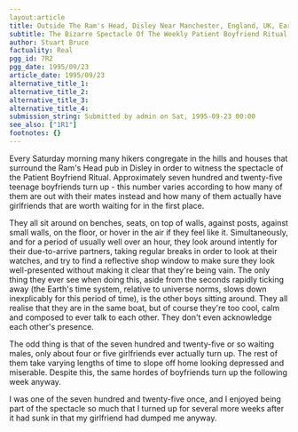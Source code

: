 ```yaml
---
layout:article
title: Outside The Ram's Head, Disley Near Manchester, England, UK, Earth
subtitle: The Bizarre Spectacle Of The Weekly Patient Boyfriend Ritual
author: Stuart Bruce
factuality: Real
pgg_id: 7R2
pgg_date: 1995/09/23
article_date: 1995/09/23
alternative_title_1: 
alternative_title_2: 
alternative_title_3: 
alternative_title_4: 
submission_string: Submitted by admin on Sat, 1995-09-23 00:00
see_also: ["1R1"]
footnotes: {}
---
```

<div>
<p>Every Saturday morning many hikers congregate in the hills and houses that surround the Ram's Head pub in Disley in order to witness the spectacle of the Patient Boyfriend Ritual. Approximately seven hundred and twenty-five teenage boyfriends turn up - this number varies according to how many of them are out with their mates instead and how many of them actually have girlfriends that are worth waiting for in the first place.</p>
<p>They all sit around on benches, seats, on top of walls, against posts, against small walls, on the floor, or hover in the air if they feel like it. Simultaneously, and for a period of usually well over an hour, they look around intently for their due-to-arrive partners, taking regular breaks in order to look at their watches, and try to find a reflective shop window to make sure they look well-presented without making it clear that they're being vain. The only thing they ever see when doing this, aside from the seconds rapidly ticking away (the Earth's time system, relative to universe norms, slows down inexplicably for this period of time), is the other boys sitting around. They all realise that they are in the same boat, but of course they're too cool, calm and composed to ever talk to each other. They don't even acknowledge each other's presence.</p>
<p>The odd thing is that of the seven hundred and twenty-five or so waiting males, only about four or five girlfriends ever actually turn up. The rest of them take varying lengths of time to slope off home looking depressed and miserable. Despite this, the same hordes of boyfriends turn up the following week anyway.</p>
<p>I was one of the seven hundred and twenty-five once, and I enjoyed being part of the spectacle so much that I turned up for several more weeks after it had sunk in that my girlfriend had dumped me anyway.</p>
</div>
